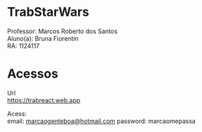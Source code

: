 # TrabStarWars
Professor: Marcos Roberto dos Santos  <br /> 
Aluno(a): Bruna Fiorentin  <br /> 
RA: 1124117  <br /> 

# Acessos
Url <br /> 
https://trabreact.web.app <br /> 

Acess:  <br /> 
email: marcaogenteboa@hotmail.com
password: marcaomepassa
